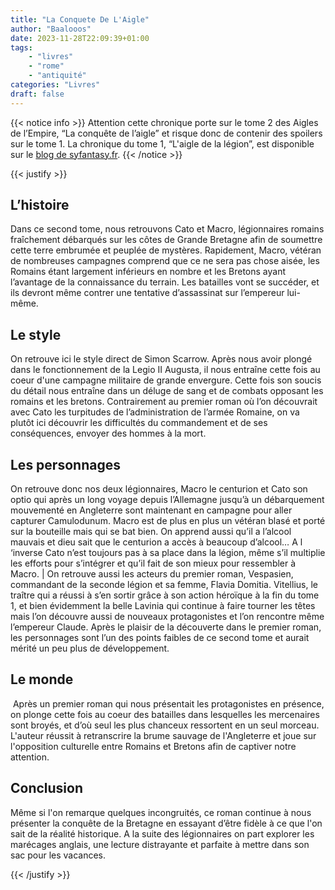 ```yaml
---
title: "La Conquete De L'Aigle"
author: "Baalooos"
date: 2023-11-28T22:09:39+01:00
tags:
    - "livres"
    - "rome"
    - "antiquité"
categories: "Livres"
draft: false
---
```


{{< notice info >}}
Attention cette chronique porte sur le tome 2 des Aigles de l’Empire, “La conquête de l’aigle” et risque donc de contenir des spoilers sur le tome 1. La chronique du tome 1, “L'aigle de la légion”, est disponible sur le [blog de syfantasy.fr](https://syfantasy.fr/critiques/critique-laigle-de-la-legion-simon-scarrow-un-premier-roman-enfin-traduit-en-francais/).
{{< /notice >}}

{{< justify >}}

## L’histoire

Dans ce second tome, nous retrouvons Cato et Macro, légionnaires romains fraîchement débarqués sur les côtes de Grande Bretagne afin de soumettre cette terre embrumée et peuplée de mystères. Rapidement, Macro, vétéran de nombreuses campagnes comprend que ce ne sera pas chose aisée, les Romains étant largement inférieurs en nombre et les Bretons ayant l’avantage de la connaissance du terrain. Les batailles vont se succéder, et ils devront même contrer une tentative d’assassinat sur l’empereur lui-même.  

## Le style

On retrouve ici le style direct de Simon Scarrow. Après nous avoir plongé dans le fonctionnement de la Legio II Augusta, il nous entraîne cette fois au coeur d'une campagne militaire de grande envergure. Cette fois son soucis du détail nous entraîne dans un déluge de sang et de combats opposant les romains et les bretons. Contrairement au premier roman où l’on découvrait avec Cato les turpitudes de l’administration de l’armée Romaine, on va plutôt ici découvrir les difficultés du commandement et de ses conséquences, envoyer des hommes à la mort.

## Les personnages

On retrouve donc nos deux légionnaires, Macro le centurion et Cato son optio qui après un long voyage depuis l’Allemagne jusqu’à un débarquement mouvementé en Angleterre sont maintenant en campagne pour aller capturer Camulodunum. Macro est de plus en plus un vétéran blasé et porté sur la bouteille mais qui se bat bien. On apprend aussi qu’il a l’alcool mauvais et dieu sait que le centurion a accès à beaucoup d’alcool… A l ‘inverse Cato n’est toujours pas à sa place dans la légion, même s’il multiplie les efforts pour s’intégrer et qu’il fait de son mieux pour ressembler à Macro. |
On retrouve aussi les acteurs du premier roman, Vespasien, commandant de la seconde légion et sa femme, Flavia Domitia. Vitellius, le traître qui a réussi à s’en sortir grâce à son action héroïque à la fin du tome 1, et bien évidemment la belle Lavinia qui continue à faire tourner les têtes mais l’on découvre aussi de nouveaux protagonistes et l’on rencontre même l’empereur Claude. Après le plaisir de la découverte dans le premier roman, les personnages sont l’un des points faibles de ce second tome et aurait mérité un peu plus de développement.

## Le monde

 Après un premier roman qui nous présentait les protagonistes en présence, on plonge cette fois au coeur des batailles dans lesquelles les mercenaires sont broyés, et d’où seul les plus chanceux ressortent en un seul morceau. L'auteur réussit à retranscrire la brume sauvage de l'Angleterre et joue sur l'opposition culturelle entre Romains et Bretons afin de captiver notre attention.

## Conclusion

Même si l'on remarque quelques incongruités, ce roman continue à nous présenter la conquête de la Bretagne en essayant d’être fidèle à ce que l'on sait de la réalité historique. A la suite des légionnaires on part explorer les marécages anglais, une lecture distrayante et parfaite à mettre dans son sac pour les vacances.

{{< /justify >}}
